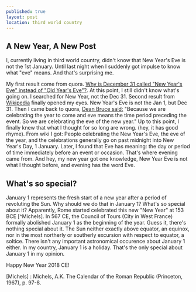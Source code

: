 ```yaml
---
published: true
layout: post
location: third world country
---
```

## A New Year, A New Post

I, currently living in third world country, didn't know that New Year's Eve is not the 1st January. Until last night when I suddenly got impulse to know what "eve" means. And that's surprising me. 

My first result come from quora. [Why is December 31 called "New Year's Eve" instead of "Old Year's Eve"?](https://www.quora.com/Why-is-December-31-called-New-Years-Eve-instead-of-Old-Years-Eve). At this point, I still didn't know what's going on. I searched for New Year, not the Dec 31. Second result from [Wikipedia](https://en.wikipedia.org/wiki/New_Year%27s_Eve) finally opened my eyes. New Year's Eve is not the Jan 1, but Dec 31. Then I came back to quora, [Dean Bruce said:](https://www.quora.com/Why-is-December-31-called-New-Years-Eve-instead-of-Old-Years-Eve/answer/Dean-Bruce-1) "Because we are celebrating the year to come and eve means the time period preceding the event. So we are celebrating the eve of the new year." Up to this point, I finally knew that what I thought for so long are wrong. (hey, it has good rhyme). From wiki I got: People celebrating the New Year's Eve, the eve of the year, and the celebrations generally go on past midnight into New Year's Day, 1 January. Later, I found that Eve has meaning: the day or period of time immediately before an event or occasion. That's where evening came from. And hey, my new year got one knowledge, New Year Eve is not what I thought before, and evening has the word Eve. 

## What's so special?

January 1 represents the fresh start of a new year after a period of revoluting the Sun. Why should we do that in January 1? What's so special about it? Apparently, Rome started celebrated this new "New Year" at 153 BCE [^Michels]. In 567 CE, the Council of Tours (City in West France) formally abolished January 1 as the beginning of the year. Guess it, there's nothing special about it. The Sun neither exactly above equator, an equinox, nor in the most northerly or southerly excursion with respect to equator, a soltice. There isn't any important astronomical occurence about January 1 either. In my country, January 1 is a holiday. That's the only special about January 1 in my opinion. 

Happy New Year 2018 CE!












[Michels] :  Michels, A.K. The Calendar of the Roman Republic (Princeton, 1967), p. 97-8.
